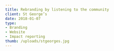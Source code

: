 ```yaml
---
title: Rebranding by listening to the community
client: St George’s
date: 2018-01-07
type:
- Branding
- Website
- Impact reporting
thumb: /uploads/stgeorges.jpg
---
```

